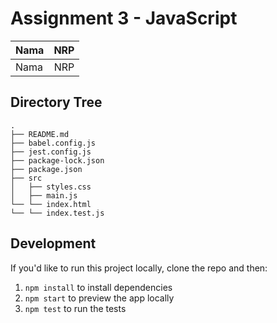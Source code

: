 # Assignment 3 - JavaScript

| Nama | NRP |
| ---- | :-: |
| Nama | NRP |

## Directory Tree

```
.
├── README.md
├── babel.config.js
├── jest.config.js
├── package-lock.json
├── package.json
├── src
│   ├── styles.css
│   ├── main.js
└── └── index.html
└── └── index.test.js
```

## Development

If you'd like to run this project locally, clone the repo and then:

1. `npm install` to install dependencies
2. `npm start` to preview the app locally
3. `npm test` to run the tests
